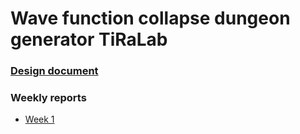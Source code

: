 # Wave function collapse dungeon generator TiRaLab

### [Design document](https://github.com/juhakaup/WFC_dungeon_gen/blob/master/documentation/project_definition.md)

### Weekly reports
* [Week 1](https://github.com/juhakaup/WFC_dungeon_gen/blob/master/documentation/weekly_report1.md)
